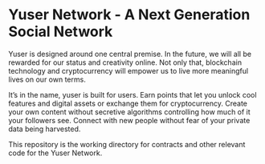 # Yuser Network - A Next Generation Social Network

Yuser is designed around one central premise. In the future, we will all be rewarded for our status and creativity online. Not only that, blockchain technology and cryptocurrency will empower us to live more meaningful lives on our own terms.

It’s in the name, yuser is built for users. Earn points that let you unlock cool features and digital assets or exchange them for cryptocurrency. Create your own content without secretive algorithms controlling how much of it your followers see. Connect with new people without fear of your private data being harvested.

This repository is the working directory for contracts and other relevant code for the Yuser Network.